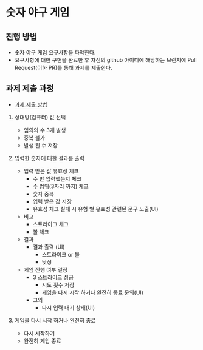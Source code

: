 # 숫자 야구 게임
## 진행 방법
* 숫자 야구 게임 요구사항을 파악한다.
* 요구사항에 대한 구현을 완료한 후 자신의 github 아이디에 해당하는 브랜치에 Pull Request(이하 PR)를 통해 과제를 제출한다.

## 과제 제출 과정
* [과제 제출 방법](https://github.com/next-step/nextstep-docs/tree/master/precourse)

1. 상대방(컴퓨터) 값 선택
	- 임의의 수 3개 발생
	- 중복 불가
	- 발생 된 수 저장

2. 입력한 숫자에 대한 결과를 출력	
	- 입력 받은 값 유효성 체크
		- 수 만 입력했는지 체크
		- 수 범위(3자리 까지) 체크
		- 숫자 중복
		- 입력 받은 값 저장
		- 유효성 체크 실패 시 유형 별 유효성 관련된 문구 노출(UI)
	- 비교
		- 스트라이크 체크
		- 볼 체크
	- 결과
		- 결과 출력 (UI)
			- 스트라이크 or 볼
			- 낫싱
	- 게임 진행 여부 결정
		- 3 스트라이크 성공
			- 시도 횟수 저장 
			- 게임을 다시 시작 하거나 완전히 종료 문의(UI)
		- 그외
			- 다시 입력 대기 상태(UI)
	
3. 게임을 다시 시작 하거나 완전히 종료
	- 다시 시작하기
	- 완전히 게임 종료
